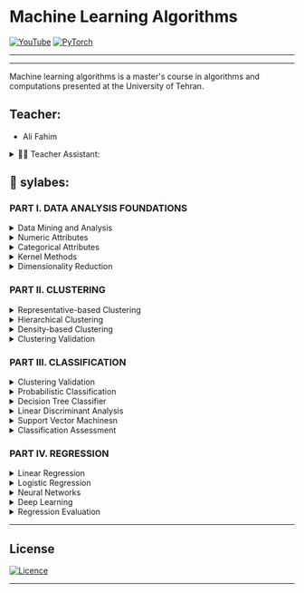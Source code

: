 # Machine Learning Algorithms




[![YouTube](https://img.shields.io/badge/YouTube-%23FF0000.svg?style=for-the-badge&logo=YouTube&logoColor=white&)](https://pytorch.org/)
[![PyTorch](https://img.shields.io/badge/PyTorch-%23EE4C2C.svg?style=for-the-badge&logo=PyTorch&logoColor=white)](https://youtube.com)

<hr>
<p align="center>
<center>
<img class="site-logo img-responsive" src="https://hidalou.com/wp-content/uploads/2020/09/1516611123-logo-2.png" alt="پردیس دانشکده های فنی" align=center>
</center>
<p>

<hr>
Machine learning algorithms is a master's course in algorithms and computations presented at the University of Tehran.

## Teacher:

- Ali Fahim

<details> 
<summary>👨‍🎓 Teacher Assistant:</summary>
 <hr>

- Asef Afsahi (👨‍🍳)
- Hoseine Tavakolian
- Zahra Boreiri
- Parsa Hadadian
- Mohammad Jalai
- Mohammad Hatami
</details>

## 📃 sylabes:

### PART I. DATA ANALYSIS FOUNDATIONS

<details> 
<summary>Data Mining and Analysis</summary>
 <hr>

- 1 Data Matrix 
- 2 Attributes 
- 3 Data: Algebraic and Geometric View 
- 4 Data: Probabilistic View 

</details>

<details> 
<summary>Numeric Attributes</summary>
 <hr>

- 1 Univariate Analysis 
- 2 Bivariate Analysis 
- 3 Multivariate Analysis 
- 4 Data Normalization 
- 5 Normal Distribution

</details>


<details> 
<summary>Categorical Attributes</summary>
 <hr>

- 1 Univariate Analysis 
- 2 Bivariate Analysis 
- 3 Multivariate Analysis 
- 4 Data Normalization 
- 5 Normal Distribution

</details>



<details> 
<summary>Kernel Methods</summary>
 <hr>

- 1 Kernel Matrix 
- 2 Vector Kernels 
- 3 Basic Kernel Operations in Feature Space 
- 4 Kernels for Complex Objects 
- 5 Normal Distribution

</details>



<details> 
<summary>Dimensionality Reduction</summary>
 <hr>


- 1 Background  
- 2 Principal Component Analysis
- 3 Kernel Principal Component Analysis 
- 4 Singular Value Decomposition


</details>


### PART II. CLUSTERING


<details> 
<summary>Representative-based Clustering</summary>
 <hr>

- 1 K-means Algorithm 
- 2 Kernel K-means 
- 3 Expectation-Maximization Clustering 


</details>


<details> 
<summary>Hierarchical Clustering</summary>
 <hr>


- 1 Preliminaries  
- 2 Agglomerative Hierarchical Clustering 


</details>


<details> 
<summary>Density-based Clustering</summary>
 <hr>


- 1 The DBSCAN Algorithm 
- 2 Kernel Density Estimation 
- 3 Density-based Clustering: DENCLUE 


</details>

<details> 
<summary>Clustering Validation</summary>
 <hr>

- 1 External Measures 
- 2 Internal Measure 
- 3 Relative Measure


</details>


### PART III. CLASSIFICATION

</details>

<details> 
<summary>Clustering Validation</summary>
 <hr>

- 1 External Measures 
- 2 Internal Measure 
- 3 Relative Measure


</details>


</details>

<details> 
<summary>Probabilistic Classification</summary>
 <hr>

- 1 Bayes Classifier 
- 2 Naive Bayes Classifier 
- 3 K Nearest Neighbors Classifier

</details>

<details> 
<summary>Decision Tree Classifier</summary>
 <hr>

- 1 Decision Trees 
- 2 Decision Tree Algorithm


</details>

<details> 
<summary>Linear Discriminant Analysis</summary>
 <hr>

- 1 Optimal Linear Discriminant 
- 2 Kernel Discriminant Analysis 

</details>


<details> 
<summary>Support Vector Machinesn</summary>
 <hr>

- 1 Support Vectors and Margins 
- 2 SVM: Linear and Separable Case 
- 3 Soft Margin SVM: Linear and Nonseparable Case
- 4 Kernel SVM: Nonlinear Case
- 5 SVM Training: Stochastic Gradient Ascent

</details>

<details> 
<summary>Classification Assessment</summary>
 <hr>

- 1 Classification Performance Measures
- 2 Classifier Evaluation
- 3 Bias-Variance Decomposition
- 4 Ensemble Classifiers

</details>

### PART IV. REGRESSION

<details> 
<summary>Linear Regression</summary>
 <hr>

- 1 Linear Regression Model 
- 2 Bivariate Regression 
- 3 Multiple Regression 
- 4 Ridge Regression
- 5 Kernel Regression
- 6 L1 Regression: Lasso

</details>

<details> 
<summary>Logistic Regression </summary>
 <hr>

- 1 Binary Logistic Regression
- 2 Multiclass Logistic Regression 

</details>

<details> 
<summary>Neural Networks</summary>
 <hr>

- 1 Artificial Neuron: Activation Functions 
- 2 Neural Networks: Regression and Classification 
- 3 Neural Networks: Regression and Classification 
- 4 Deep Multilayer Perceptrons

</details>

<details> 
<summary>Deep Learning</summary>
 <hr>

- 1 Recurrent Neural Networks 
- 2 Gated RNNS: Long Short-Term Memory Networks 
- 3 Multiple Regression 
- 4 Convolutional Neural Networks
- 5 Convolutional Neural Networks

</details>

<details> 
<summary>Regression Evaluation</summary>
 <hr>

- 1 Univariate Regression
- 2 Multiple Regression 


</details>

<hr>

## License
[![Licence](https://img.shields.io/github/license/Ileriayo/markdown-badges?style=for-the-badge)](./LICENSE)
<hr>



